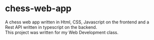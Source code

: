 # chess-web-app

A chess web app written in Html, CSS, Javascript on the frontend and a Rest API written in typescript on the backend.  
This project was written for my Web Development class.  
